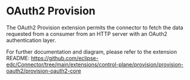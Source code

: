 # OAuth2 Provision

The OAuth2 Provision extension permits the connector to fetch the data requested from a consumer from an HTTP server
with an OAuth2 authentication layer.

For further documentation and diagram, please refer to the extension README:
https://github.com/eclipse-edc/Connector/tree/main/extensions/control-plane/provision/provision-oauth2/provision-oauth2-core
